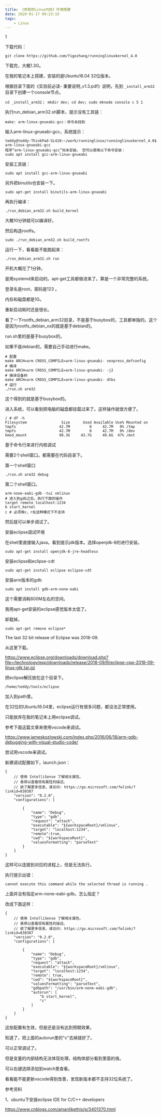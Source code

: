 ```yaml
---
title: 《奔跑吧Linux内核》环境搭建
date: 2020-01-17 09:23:19
tags:
	- Linux
---
```


1

下载代码：

```
git clone https://github.com/figozhang/runninglinuxkernel_4.0
```

下载完，大概1.3G。

在我的笔记本上搭建，安装的是Ubuntu16.04 32位版本。

根据目录下面的《实验前必读- 重要说明_v1.3.pdf》说明，先到 `_install_arm32`目录下创建一个console节点。

```
cd _install_arm32； mkdir dev; cd dev; sudo mknode console c 5 1 
```

执行run_debian_arm32.sh脚本，提示没有工具链：

```
make: arm-linux-gnueabi-gcc：命令未找到
```

输入arm-linux-gnueabi-gcc，系统提示：

```
teddy@teddy-ThinkPad-SL410:~/work/runninglinux/runninglinuxkernel_4.0$ arm-linux-gnueabi-gcc
程序“arm-linux-gnueabi-gcc”尚未安装。 您可以使用以下命令安装：
sudo apt install gcc-arm-linux-gnueabi
```

安装工具链：

```
sudo apt install gcc-arm-linux-gnueabi
```

另外把binutils也安装一下。

```
sudo apt-get install binutils-arm-linux-gnueabi
```

再执行编译：

```
./run_debian_arm32.sh build_kernel
```

大概10分钟就可以编译好。

然后构造rootfs。

```
sudo ./run_debian_arm32.sh build_rootfs
```

运行一下，看看能不能跑起来：

```
./run_debian_arm32.sh run
```

开机大概花了1分钟。

是用systemd来启动的。apt-get工具都做进来了。算是一个非常完整的系统。

登录名是root，密码是123 。

内存和磁盘都是1G。



重新启动耗时还是很长。

看了一下rootfs_debian_arm32目录，不是基于busybox的，工具都单独的。这个是因为rootfs_debian_xx的就是基于debian的。

run.sh里的是基于busybox的。

如果不是debian的，需要自己手动进行make。

```
# 配置
make ARCH=arm CROSS_COMPILE=arm-linux-gnueabi- vexpress_defconfig
# 编译
make ARCH=arm CROSS_COMPILE=arm-linux-gnueabi- -j2
# 编译设备树
make ARCH=arm CROSS_COMPILE=arm-linux-gnueabi- dtbs
# 运行
./run.sh arm32
```

这个得到的就是基于busybox的。

进入系统，可以看到把电脑的磁盘都挂载过来了。这样操作就很方便了。

```
/ # df -h
Filesystem                Size      Used Available Use% Mounted on
tmpfs                    42.7M         0     42.7M   0% /tmp
tmpfs                    42.7M         0     42.7M   0% /dev
kmod_mount               98.3G     43.7G     49.6G  47% /mnt
```



基于命令行来进行内核调试

需要2个shell窗口。都需要在代码目录下。

第一个shell窗口

```
./run.sh arm32 debug
```

第二个shell窗口。

```
arm-none-eabi-gdb -tui vmlinux
# 进入到gdb之后，执行下面的操作
target remote localhost:1234
b start_kernel
c # 必须用c，r在这种模式下不支持
```

然后就可以单步调试了。



安装eclipse调试环境

在shell里直接输入java，看到提示jdk版本。选择openjdk-8的进行安装。

```
sudo apt-get install openjdk-8-jre-headless
```

安装eclipse和eclipse-cdt

```
sudo apt-get install eclipse eclipse-cdt
```

安装arm版本的gdb

```
sudo apt install gdb-arm-none-eabi
```

这个需要消耗600M左右的空间。

我用apt-get安装的eclipse感觉版本太低了。

卸载掉。

```
sudo apt-get remove eclipse*
```

The last 32 bit release of Eclipse was 2018-09. 

从这里下载。

https://www.eclipse.org/downloads/download.php?file=/technology/epp/downloads/release/2018-09/R/eclipse-cpp-2018-09-linux-gtk.tar.gz

把eclipse解压放在这个目录下。

```
/home/teddy/tools/eclipse
```

加入到path里。

在32位的Ubuntu16.04里，eclipse运行有很多问题，都没法正常使用。

只能放弃在我的笔记本上用eclipse调试。



参考下面这篇文章来使用vscode来调试。

https://www.jameskozlowski.com/index.php/2016/06/18/arm-gdb-debugging-with-visual-studio-code/



尝试用vscode来调试。

新建调试配置如下，launch.json：

```
{
    // 使用 IntelliSense 了解相关属性。 
    // 悬停以查看现有属性的描述。
    // 欲了解更多信息，请访问: https://go.microsoft.com/fwlink/?linkid=830387
    "version": "0.2.0",
    "configurations": [

        {
            "name": "Debug",
            "type": "gdb",
            "request": "attach",
            "executable": "${workspaceRoot}/vmlinux",
            "target": "localhost:1234",
            "remote":true,
            "cwd": "${workspaceRoot}",
            "valuesFormatting": "parseText"
        }
    ]
}
```

这样可以连接到对应的进程上，但是无法执行。

执行提示出错：

```
cannot execute this command while the selected thread is running .
```

上面并没有指定arm-none-eabi-gdb。怎么指定？

改成下面这样：

```
{
    // 使用 IntelliSense 了解相关属性。 
    // 悬停以查看现有属性的描述。
    // 欲了解更多信息，请访问: https://go.microsoft.com/fwlink/?linkid=830387
    "version": "0.2.0",
    "configurations": [

        {
            "name": "Debug",
            "type": "gdb",
            "request": "attach",
            "executable": "${workspaceRoot}/vmlinux",
            "target": "localhost:1234",
            "remote": true,
            "cwd": "${workspaceRoot}",
            "valuesFormatting": "parseText",
            "gdbpath": "/usr/bin/arm-none-eabi-gdb",
            "autorun": [
                "b start_kernel",
                "c"
            ]
        }
    ]
}                                                  
```

这些配置有生效，但是还是没有达到预期效果。

知道了，把上面的autorun里的"c"去掉就好了。

可以正常调试了。

但是变量的内部结构无法体现处理，结构体部分看到里面的值。

可以右键选择添加到watch里查看。

看看能不能更新vscode得到改善，发现新版本都不支持32位系统了。





参考资料

1、ubuntu下安装eclipse IDE for C/C++ developers

https://www.cnblogs.com/amanlikethis/p/3401370.html